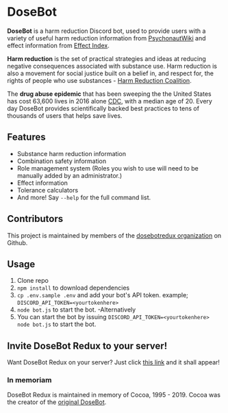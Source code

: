 # DoseBot

**DoseBot** is a harm reduction Discord bot, used to provide users with a variety of useful harm reduction information from [PsychonautWiki](https://www.psychonautwiki.org) and effect information from [Effect Index](https://www.effectindex.com).

**Harm reduction** is the set of practical strategies and ideas at reducing negative consequences associated with substance use. Harm reduction is also a movement for social justice built on a belief in, and respect for, the rights of people who use substances - [Harm Reduction Coalition](http://harmreduction.org/about-us/principles-of-harm-reduction/).

The **drug abuse epidemic** that has been sweeping the the United States has cost 63,600 lives in 2016 alone [CDC](https://www.cdc.gov/nchs/products/databriefs/db294.htm), with a median age of 20. Every day DoseBot provides scientifically backed best practices to tens of thousands of users that helps save lives.

## Features

- Substance harm reduction information
- Combination safety information
- Role management system (Roles you wish to use will need to be manually added by an administrator.)
- Effect information
- Tolerance calculators
- And more! Say `--help` for the full command list.

## Contributors

This project is maintained by members of the [dosebotredux organization](https://github.com/dosebotredux) on Github.

## Usage

1.  Clone repo
2.	`npm install` to download dependencies
3.	`cp .env.sample .env` and add your bot's API token. example; `DISCORD_API_TOKEN=<yourtokenhere>`
4.	`node bot.js` to start the bot.
-Alternatively
3.  You can start the bot by issuing `DISCORD_API_TOKEN=<yourtokenhere> node bot.js` to start the bot.

## Invite DoseBot Redux to your server!

Want DoseBot Redux on your server? Just click [this link](https://discord.com/oauth2/authorize?client_id=799165497710084116&scope=bot&permissions=268815552) and it shall appear!

### In memoriam

DoseBot Redux is maintained in memory of Cocoa, 1995 - 2019. Cocoa was the creator of the [original DoseBot](https://github.com/GabrielMorris/DoseBot).
